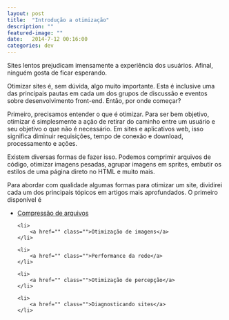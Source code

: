 ```yaml
---
layout: post
title:  "Introdução a otimização"
description: ""
featured-image: ""
date:   2014-7-12 00:16:00
categories: dev
---
```


Sites lentos prejudicam imensamente a experiência dos usuários. Afinal, ninguém gosta de ficar esperando.

Otimizar sites é, sem dúvida, algo muito importante. Esta é inclusive uma das principais pautas em cada um dos grupos de discussão e eventos sobre desenvolvimento front-end. Então, por onde começar?

<!--more-->

Primeiro, precisamos entender o que é otimizar. Para ser bem objetivo, otimizar é simplesmente a ação de retirar do caminho entre um usuário e seu objetivo o que não é necessário. Em sites e aplicativos web, isso significa diminuir requisições, tempo de conexão e download, processamento e ações.

Existem diversas formas de fazer isso. Podemos comprimir arquivos de código, otimizar imagens pesadas, agrupar imagens em sprites, embutir os estilos de uma página direto no HTML e muito mais.

Para abordar com qualidade algumas formas para otimizar um site, dividirei cada um dos principais tópicos em artigos mais aprofundados. O primeiro disponível é

<ul>
    <li>
        <a href="" class="">Compressão de arquivos</a>
    </li>

    <li>
        <a href="" class="">Otimização de imagens</a>
    </li>

    <li>
        <a href="" class="">Performance da rede</a>
    </li>

    <li>
        <a href="" class="">Otimização de percepção</a>
    </li>

    <li>
        <a href="" class="">Diagnosticando sites</a>
    </li>
</ul>